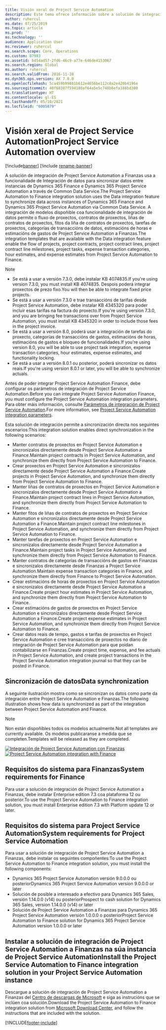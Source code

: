 ```yaml
---
title: Visión xeral de Project Service Automation
description: Este tema ofrece información sobre a solución de integración Dynamics 365 Project Service Automation a Dynamics 365 Finance.
author: ruhercul
ms.date: 07/25/2019
ms.topic: article
ms.prod: ''
ms.technology: ''
audience: Application User
ms.reviewer: ruhercul
ms.search.scope: Core, Operations
ms.custom: 87983
ms.assetid: b454ad57-2fd6-46c9-a77e-646de4153067
ms.search.region: Global
ms.author: ruhercul
ms.search.validFrom: 2016-11-28
ms.dyn365.ops.version: AX 7.0.0
ms.openlocfilehash: 5ca459b99881b612e4656be112c8a2e420b4196e
ms.sourcegitcommit: 40f68387f594180af64a5e5c748b6efa188bd300
ms.translationtype: HT
ms.contentlocale: gl-ES
ms.lasthandoff: 05/10/2021
ms.locfileid: "6005879"
---
```

# <a name="project-service-automation-overview"></a><span data-ttu-id="b3e3d-103">Visión xeral de Project Service Automation</span><span class="sxs-lookup"><span data-stu-id="b3e3d-103">Project Service Automation overview</span></span>

[!include[banner](../includes/banner.md)]
[!include [rename-banner](~/includes/cc-data-platform-banner.md)]

<span data-ttu-id="b3e3d-104">A solución de integración de Project Service Automation a Finanzas usa a funcionalidade de Integración de datos para sincronizar datos entre instancias de Dynamics 365 Finance e Dynamics 365 Project Service Automation a través de Common Data Service.</span><span class="sxs-lookup"><span data-stu-id="b3e3d-104">The Project Service Automation to Finance integration solution uses the Data integration feature to synchronize data across instances of Dynamics 365 Finance and Dynamics 365 Project Service Automation via Common Data Service.</span></span> <span data-ttu-id="b3e3d-105">A integración de modelos dispoñible coa funcionalidade de integración de datos permite o fluxo de proxectos, contratos de proxectos, liñas de contratos de proxectos, fitos da liña de contratos de proxectos, tarefas de proxectos, categorías de transaccións de datos, estimacións de horas e estimacións de gastos de Project Service Automation a Finanzas.</span><span class="sxs-lookup"><span data-stu-id="b3e3d-105">The integration templates that are available with the Data integration feature enable the flow of projects, project contracts, project contract lines, project contract line milestones, project tasks, expense transaction categories, hour estimates, and expense estimates from Project Service Automation to Finance.</span></span>

> [!NOTE]
> - <span data-ttu-id="b3e3d-106">Se está a usar a versión 7.3.0, debe instalar KB 4074835.</span><span class="sxs-lookup"><span data-stu-id="b3e3d-106">If you're using version 7.3.0, you must install KB 4074835.</span></span> <span data-ttu-id="b3e3d-107">Despois poderá integrar proxectos de prezo fixo.</span><span class="sxs-lookup"><span data-stu-id="b3e3d-107">You will then be able to integrate fixed price projects.</span></span>
> - <span data-ttu-id="b3e3d-108">Se está a usar a versión 7.3.0 e trae transaccións de tarifas desde Project Service Automation, debe instalar KB 4345320 para poder incluír esas tarifas na factura do proxecto.</span><span class="sxs-lookup"><span data-stu-id="b3e3d-108">If you're using version 7.3.0, and you are bringing fee transactions over from Project Service Automation, you must install KB 4345320 in order to include those fees in the project invoice.</span></span>
> - <span data-ttu-id="b3e3d-109">Se está a usar a versión 8.0, poderá usar a integración de tarefas do proxecto, categorías de transaccións de gastos, estimacións de horas, estimacións de gastos e bloqueo de funcionalidades.</span><span class="sxs-lookup"><span data-stu-id="b3e3d-109">If you're using version 8.0, you will be able to use project task integration, expense transaction categories, hour estimates, expense estimates, and functionality locking.</span></span>
> - <span data-ttu-id="b3e3d-110">Se está a usar a versión 8.0.1 ou posterior, poderá sincronizar os datos reais.</span><span class="sxs-lookup"><span data-stu-id="b3e3d-110">If you're using version 8.0.1 or later, you will be able to synchronize actuals.</span></span>

<span data-ttu-id="b3e3d-111">Antes de poder integrar Project Service Automation Finance, debe configurar os parámetros de integración de Project Service Automation.</span><span class="sxs-lookup"><span data-stu-id="b3e3d-111">Before you can integrate Project Service Automation Finance, you must configure the Project Service Automation integration parameters.</span></span> <span data-ttu-id="b3e3d-112">Para obter máis información, consulte [Parámetros de integración de Project Service Automation](PSA-parameters.md).</span><span class="sxs-lookup"><span data-stu-id="b3e3d-112">For more information, see [Project Service Automation integration parameters](PSA-parameters.md).</span></span>

<span data-ttu-id="b3e3d-113">Esta solución de integración permite a sincronización directa nos seguintes escenarios:</span><span class="sxs-lookup"><span data-stu-id="b3e3d-113">This integration solution enables direct synchronization in the following scenarios:</span></span>

- <span data-ttu-id="b3e3d-114">Manter contratos de proxectos en Project Service Automation e sincronizalos directamente desde Project Service Automation a Finance.</span><span class="sxs-lookup"><span data-stu-id="b3e3d-114">Maintain project contracts in Project Service Automation, and synchronize them directly from Project Service Automation to Finance.</span></span>
- <span data-ttu-id="b3e3d-115">Crear proxectos en Project Service Automation e sincronizalos directamente desde Project Service Automation a Finance.</span><span class="sxs-lookup"><span data-stu-id="b3e3d-115">Create projects in Project Service Automation, and synchronize them directly from Project Service Automation to Finance.</span></span>
- <span data-ttu-id="b3e3d-116">Manter liñas de contratos de proxectos en Project Service Automation e sincronizalos directamente desde Project Service Automation a Finance.</span><span class="sxs-lookup"><span data-stu-id="b3e3d-116">Maintain project contract lines in Project Service Automation, and synchronize them directly from Project Service Automation to Finance.</span></span>
- <span data-ttu-id="b3e3d-117">Manter fitos de liñas de contratos de proxectos en Project Service Automation e sincronizalos directamente desde Project Service Automation a Finance.</span><span class="sxs-lookup"><span data-stu-id="b3e3d-117">Maintain project contract line milestones in Project Service Automation, and synchronize them directly from Project Service Automation to Finance.</span></span>
- <span data-ttu-id="b3e3d-118">Manter tarefas de proxectos en Project Service Automation e sincronizalos directamente desde Project Service Automation a Finance.</span><span class="sxs-lookup"><span data-stu-id="b3e3d-118">Maintain project tasks in Project Service Automation, and synchronize them directly from Project Service Automation to Finance.</span></span>
- <span data-ttu-id="b3e3d-119">Manter contratos de categorías de transaccións de gastos en Finanzas e sincronizalos directamente desde Finanzas a Project Service Automation.</span><span class="sxs-lookup"><span data-stu-id="b3e3d-119">Maintain expense transaction categories in Finance, and synchronize them directly from Finance to Project Service Automation.</span></span>
- <span data-ttu-id="b3e3d-120">Crear estimacións de horas de proxectos en Project Service Automation e sincronizalos directamente desde Project Service Automation a Finance.</span><span class="sxs-lookup"><span data-stu-id="b3e3d-120">Create project hour estimates in Project Service Automation, and synchronize them directly from Project Service Automation to Finance.</span></span>
- <span data-ttu-id="b3e3d-121">Crear estimacións de gastos de proxectos en Project Service Automation e sincronizalos directamente desde Project Service Automation a Finance.</span><span class="sxs-lookup"><span data-stu-id="b3e3d-121">Create project expense estimates in Project Service Automation, and synchronize them directly from Project Service Automation to Finance.</span></span>
- <span data-ttu-id="b3e3d-122">Crear datos reais de tempo, gastos e tarifas de proxectos en Project Service Automation e cree transaccións de proxectos no diario de integración de Project Service Automation para que poidan contabilizarse en Finanzas.</span><span class="sxs-lookup"><span data-stu-id="b3e3d-122">Create project time, expense, and fee actuals in Project Service Automation, and create project transactions in the Project Service Automation integration journal so that they can be posted in Finance.</span></span>

## <a name="data-synchronization"></a><span data-ttu-id="b3e3d-123">Sincronización de datos</span><span class="sxs-lookup"><span data-stu-id="b3e3d-123">Data synchronization</span></span>

<span data-ttu-id="b3e3d-124">A seguinte ilustración mostra como se sincronizan os datos como parte da integración entre Project Service Automation e Finanzas.</span><span class="sxs-lookup"><span data-stu-id="b3e3d-124">The following illustration shows how data is synchronized as part of the integration between Project Service Automation and Finance.</span></span>

> [!NOTE]
> <span data-ttu-id="b3e3d-125">Non están dispoñibles todos os modelos actualmente.</span><span class="sxs-lookup"><span data-stu-id="b3e3d-125">Not all templates are currently available.</span></span> <span data-ttu-id="b3e3d-126">Os modelos publicaranse a medida que se completen.</span><span class="sxs-lookup"><span data-stu-id="b3e3d-126">Templates will be released as they are completed.</span></span>

<span data-ttu-id="b3e3d-127">[![Integración de Project Service Automation con Finanzas](./media/PSA-integration.png)](./media/PSA-integration.png)</span><span class="sxs-lookup"><span data-stu-id="b3e3d-127">[![Project Service Automation integration with Finance](./media/PSA-integration.png)](./media/PSA-integration.png)</span></span>

## <a name="system-requirements-for-finance"></a><span data-ttu-id="b3e3d-128">Requisitos do sistema para Finanzas</span><span class="sxs-lookup"><span data-stu-id="b3e3d-128">System requirements for Finance</span></span>

<span data-ttu-id="b3e3d-129">Para usar a solución de integración de Project Service Automation a Finanzas, debe instalar Enterprise edition 7.3 coa plataforma 12 ou posterior.</span><span class="sxs-lookup"><span data-stu-id="b3e3d-129">To use the Project Service Automation to Finance integration solution, you must install Enterprise edition 7.3 with Platform update 12 or later.</span></span>

## <a name="system-requirements-for-project-service-automation"></a><span data-ttu-id="b3e3d-130">Requisitos do sistema para Project Service Automation</span><span class="sxs-lookup"><span data-stu-id="b3e3d-130">System requirements for Project Service Automation</span></span>

<span data-ttu-id="b3e3d-131">Para usar a solución de integración de Project Service Automation a Finanzas, debe instalar os seguintes compoñentes:</span><span class="sxs-lookup"><span data-stu-id="b3e3d-131">To use the Project Service Automation to Finance integration solution, you must install the following components:</span></span>

- <span data-ttu-id="b3e3d-132">Dynamics 365 Project Service Automation versión 9.0.0.0 ou posterior</span><span class="sxs-lookup"><span data-stu-id="b3e3d-132">Dynamics 365 Project Service Automation version 9.0.0.0 or later</span></span>
- <span data-ttu-id="b3e3d-133">Solución de posible a interesado a efectivo para Dynamics 365 Sales, versión 1.14.0.0 (v14) ou posterior</span><span class="sxs-lookup"><span data-stu-id="b3e3d-133">Prospect to cash solution for Dynamics 365 Sales, version 1.14.0.0 (v14) or later</span></span>
- <span data-ttu-id="b3e3d-134">Solución de Project Service Automation a Finanzas para Dynamics 365 Project Service Automation versión 1.0.0.0 o posterior</span><span class="sxs-lookup"><span data-stu-id="b3e3d-134">Project Service Automation to Finance solution for Dynamics 365 Project Service Automation version 1.0.0.0 or later</span></span>

## <a name="install-the-project-service-automation-to-finance-integration-solution-in-your-project-service-automation-instance"></a><span data-ttu-id="b3e3d-135">Instalar a solución de integración de Project Service Automation a Finanzas na súa instancia de Project Service Automation</span><span class="sxs-lookup"><span data-stu-id="b3e3d-135">Install the Project Service Automation to Finance integration solution in your Project Service Automation instance</span></span>

<span data-ttu-id="b3e3d-136">Descargue a solución de integración de Project Service Automation a Finanzas del [Centro de descargas de Microsoft](https://www.microsoft.com/download/details.aspx?id=57016) e siga as instrucións que se inclúen coa solución.</span><span class="sxs-lookup"><span data-stu-id="b3e3d-136">Download the Project Service Automation to Finance integration solution from [Microsoft Download Center](https://www.microsoft.com/download/details.aspx?id=57016), and follow the instructions that are included with the solution.</span></span>


[!INCLUDE[footer-include](../includes/footer-banner.md)]